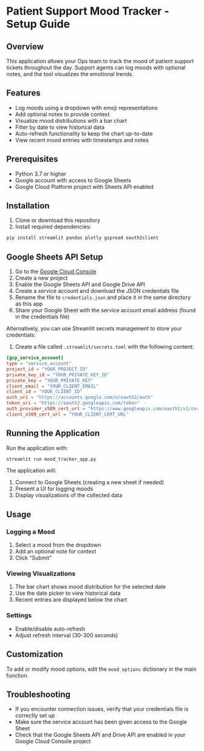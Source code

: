 # Patient Support Mood Tracker - Setup Guide

## Overview

This application allows your Ops team to track the mood of patient support tickets throughout the day. Support agents can log moods with optional notes, and the tool visualizes the emotional trends.

## Features

- Log moods using a dropdown with emoji representations
- Add optional notes to provide context
- Visualize mood distributions with a bar chart
- Filter by date to view historical data
- Auto-refresh functionality to keep the chart up-to-date
- View recent mood entries with timestamps and notes

## Prerequisites

- Python 3.7 or higher
- Google account with access to Google Sheets
- Google Cloud Platform project with Sheets API enabled

## Installation

1. Clone or download this repository
2. Install required dependencies:

```bash
pip install streamlit pandas plotly gspread oauth2client
```

## Google Sheets API Setup

1. Go to the [Google Cloud Console](https://console.cloud.google.com/)
2. Create a new project
3. Enable the Google Sheets API and Google Drive API
4. Create a service account and download the JSON credentials file
5. Rename the file to `credentials.json` and place it in the same directory as this app
6. Share your Google Sheet with the service account email address (found in the credentials file)

Alternatively, you can use Streamlit secrets management to store your credentials:

1. Create a file called `.streamlit/secrets.toml` with the following content:

```toml
[gcp_service_account]
type = "service_account"
project_id = "YOUR_PROJECT_ID"
private_key_id = "YOUR_PRIVATE_KEY_ID"
private_key = "YOUR_PRIVATE_KEY"
client_email = "YOUR_CLIENT_EMAIL"
client_id = "YOUR_CLIENT_ID"
auth_uri = "https://accounts.google.com/o/oauth2/auth"
token_uri = "https://oauth2.googleapis.com/token"
auth_provider_x509_cert_url = "https://www.googleapis.com/oauth2/v1/certs"
client_x509_cert_url = "YOUR_CLIENT_CERT_URL"
```

## Running the Application

Run the application with:

```bash
streamlit run mood_tracker_app.py
```

The application will:
1. Connect to Google Sheets (creating a new sheet if needed)
2. Present a UI for logging moods
3. Display visualizations of the collected data

## Usage

### Logging a Mood
1. Select a mood from the dropdown
2. Add an optional note for context
3. Click "Submit"

### Viewing Visualizations
1. The bar chart shows mood distribution for the selected date
2. Use the date picker to view historical data
3. Recent entries are displayed below the chart

### Settings
- Enable/disable auto-refresh
- Adjust refresh interval (30-300 seconds)

## Customization

To add or modify mood options, edit the `mood_options` dictionary in the main function.

## Troubleshooting

- If you encounter connection issues, verify that your credentials file is correctly set up
- Make sure the service account has been given access to the Google Sheet
- Check that the Google Sheets API and Drive API are enabled in your Google Cloud Console project